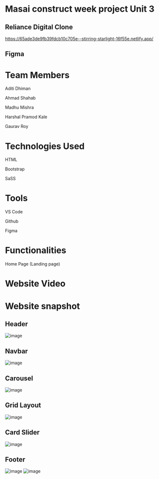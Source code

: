 # Masai construct week project Unit 3
## Reliance Digital  Clone
https://65ade3de9fb39fdcb10c705e--stirring-starlight-16f55e.netlify.app/
## Figma

# Team Members

Aditi Dhiman

Ahmad Shahab

Madhu Mishra

Harshal Pramod Kale

Gaurav Roy

# Technologies Used

HTML

Bootstrap

SaSS


# Tools

VS Code

Github

Figma

# Functionalities
Home Page (Landing page)

# Website Video
 
# Website snapshot
## Header
![image](https://github.com/itiaditi/javascript-jadoo-8901/assets/154405714/90b2b686-2512-4301-9ed1-182aa6608c32)

## Navbar
![image](https://github.com/itiaditi/javascript-jadoo-8901/assets/154405714/d5e25406-d223-41be-8d11-708093a16d5b)

## Carousel
![image](https://github.com/itiaditi/javascript-jadoo-8901/assets/154405714/c6b64218-4fba-4fd4-ad29-c576582ef18a)

## Grid Layout 
![image](https://github.com/itiaditi/javascript-jadoo-8901/assets/154405714/f30d315a-628d-4c6b-8145-3b8650d60397)

## Card Slider
![image](https://github.com/itiaditi/javascript-jadoo-8901/assets/154405714/06a28630-eb0d-418a-a5c6-507b50ff38ae)

## Footer
![image](https://github.com/itiaditi/javascript-jadoo-8901/assets/154405714/8c2cd86a-43be-4453-b2f4-1f6bd522deff)
![image](https://github.com/itiaditi/javascript-jadoo-8901/assets/154405714/6eea885d-2204-41a9-9738-52a51499289b)







